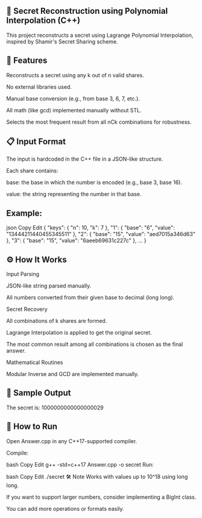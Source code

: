 ## 🔐 Secret Reconstruction using Polynomial Interpolation (C++)
This project reconstructs a secret using Lagrange Polynomial Interpolation, inspired by Shamir's Secret Sharing scheme.

## 📌 Features
Reconstructs a secret using any k out of n valid shares.

No external libraries used.

Manual base conversion (e.g., from base 3, 6, 7, etc.).

All math (like gcd) implemented manually without STL.

Selects the most frequent result from all nCk combinations for robustness.

## 📋 Input Format
The input is hardcoded in the C++ file in a JSON-like structure.

Each share contains:

base: the base in which the number is encoded (e.g., base 3, base 16).

value: the string representing the number in that base.

## Example:

json
Copy
Edit
{
  "keys": { "n": 10, "k": 7 },
  "1": { "base": "6", "value": "13444211440455345511" },
  "2": { "base": "15", "value": "aed7015a346d63" },
  "3": { "base": "15", "value": "6aeeb69631c227c" },
  ...
}
## ⚙️ How It Works
Input Parsing

JSON-like string parsed manually.

All numbers converted from their given base to decimal (long long).

Secret Recovery

All combinations of k shares are formed.

Lagrange Interpolation is applied to get the original secret.

The most common result among all combinations is chosen as the final answer.

Mathematical Routines

Modular Inverse and GCD are implemented manually.

## 🧪 Sample Output

The secret is: 1000000000000000029
## 🚀 How to Run
Open Answer.cpp in any C++17-supported compiler.

Compile:

bash
Copy
Edit
g++ -std=c++17 Answer.cpp -o secret
Run:

bash
Copy
Edit
./secret
🛠 Note
Works with values up to 10^18 using long long.

If you want to support larger numbers, consider implementing a BigInt class.

You can add more operations or formats easily.
